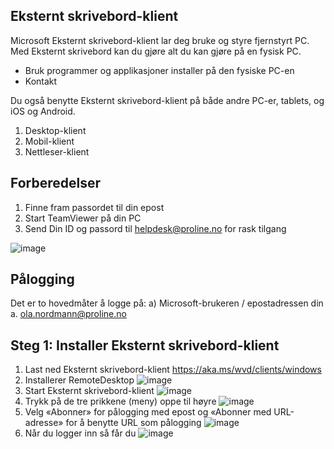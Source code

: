 ## Eksternt skrivebord-klient
Microsoft Eksternt skrivebord-klient lar deg bruke og styre fjernstyrt PC. Med Eksternt skrivebord kan du gjøre alt du kan gjøre på en fysisk PC.

-	Bruk programmer og applikasjoner installer på den fysiske PC-en
-	Kontakt

Du også benytte Eksternt skrivebord-klient på både andre PC-er, tablets, og iOS og Android.
1.	Desktop-klient
2.	Mobil-klient
3.	Nettleser-klient

## Forberedelser
1.	Finne fram passordet til din epost
2.	Start TeamViewer på din PC
3.	Send Din ID og passord til helpdesk@proline.no for rask tilgang

![image](https://user-images.githubusercontent.com/102814517/170719048-b6e18148-e36a-48a4-905b-4e1712e3dd8d.png)

## Pålogging
Det er to hovedmåter å logge på:
a)	Microsoft-brukeren / epostadressen din
a.	ola.nordmann@proline.no

## Steg 1: Installer Eksternt skrivebord-klient
1.	Last ned Eksternt skrivebord-klient
https://aka.ms/wvd/clients/windows
2.  Installerer RemoteDesktop 
![image](https://user-images.githubusercontent.com/102814517/170719233-b561ed81-637c-4c02-b361-a0b0781c6478.png)
3.  Start Eksternt skrivebord-klient
![image](https://user-images.githubusercontent.com/102814517/170719322-f89b90f4-00d5-4806-a35f-688521101fab.png)
4.  Trykk på de tre prikkene (meny) oppe til høyre
![image](https://user-images.githubusercontent.com/102814517/170719390-fb23b22c-fc91-462c-b094-21794b0a2aeb.png)
5.  Velg «Abonner» for pålogging med epost og «Abonner med URL-adresse» for å benytte URL som pålogging
![image](https://user-images.githubusercontent.com/102814517/170719474-2221da7a-bb1b-4dd1-bd80-2d9e7578e85a.png)
6.  Når du logger inn så får du 
![image](https://user-images.githubusercontent.com/102814517/170719547-9718e255-6ac9-46c1-a95d-7264e26eeff3.png)
